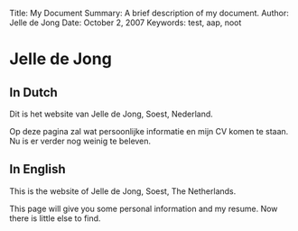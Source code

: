 Title:    My Document
Summary:  A brief description of my document.
Author:   Jelle de Jong
Date:     October 2, 2007
Keywords: test, aap, noot

Jelle de Jong
===
In Dutch
---
Dit is het website van Jelle de Jong, Soest, Nederland.

Op deze pagina zal wat persoonlijke informatie en mijn CV komen te staan. Nu is er verder nog weinig te beleven.

In English
---
This is the website of Jelle de Jong, Soest, The Netherlands.

This page will give you some personal information and my resume. Now there is little else to find.